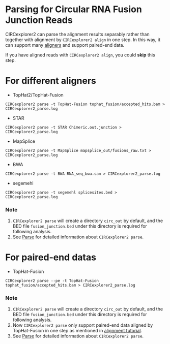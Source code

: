 # Parsing for Circular RNA Fusion Junction Reads

CIRCexplorer2 can parse the alignment results separably rather than together with alignment by `CIRCexplorer2 align` in one step. In this way, it can support many [aligners](./alignment.md) and support paired-end data.

If you have aligned reads with `CIRCexplorer2 align`, you could **skip** this step.

# For different aligners

* TopHat2/TopHat-Fusion
```
CIRCexplorer2 parse -t TopHat-Fusion tophat_fusion/accepted_hits.bam > CIRCexplorer2_parse.log
```

* STAR
```
CIRCexplorer2 parse -t STAR Chimeric.out.junction > CIRCexplorer2_parse.log
```

* MapSplice
```
CIRCexplorer2 parse -t MapSplice mapsplice_out/fusions_raw.txt > CIRCexplorer2_parse.log
```

* BWA
```
CIRCexplorer2 parse -t BWA RNA_seq_bwa.sam > CIRCexplorer2_parse.log
```

* segemehl
```
CIRCexplorer2 parse -t segemehl splicesites.bed > CIRCexplorer2_parse.log
```

### Note

1. `CIRCexplorer2 parse` will create a directory `circ_out` by default, and the BED file `fusion_junction.bed` under this directory is required for following analysis.
2. See [Parse](../modules/parse.md) for detailed information about `CIRCexplorer2 parse`.

# For paired-end datas

* TopHat-Fusion
```
CIRCexplorer2 parse --pe -t TopHat-Fusion tophat_fusion/accepted_hits.bam > CIRCexplorer2_parse.log
```

### Note

1. `CIRCexplorer2 parse` will create a directory `circ_out` by default, and the BED file `fusion_junction.bed` under this directory is required for following analysis.
2. Now `CIRCexplorer2 parse` only support paired-end data aligned by TopHat-Fusion in one step as mentioned in [alignment tutorial](./alignment.md).
3. See [Parse](../modules/parse.md) for detailed information about `CIRCexplorer2 parse`.
